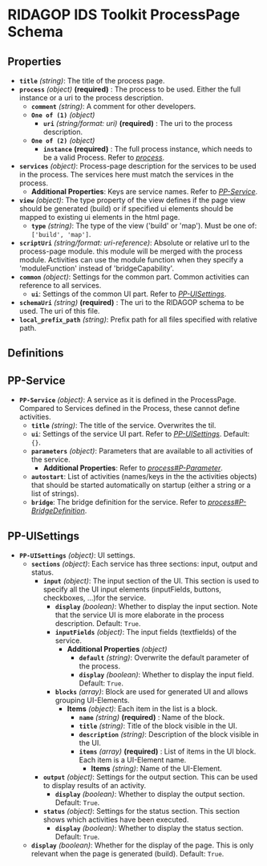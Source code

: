 # RIDAGOP IDS Toolkit ProcessPage Schema

## Properties

- **`title`** *(string)*: The title of the process page.
- **`process`** *(object)* **(required)** : The process to be used. Either the full instance or a uri to the process description.
    - **`comment`** *(string)*: A comment for other developers.
    - **`One of (1)`** *(object)*
        - **`uri`** *(string/format: uri)* **(required)** : The uri to the process description.
    - **`One of (2)`** *(object)*
        - **`instance`** **(required)** : The full process instance, which needs to be a valid Process. Refer to *[process](/Schema/process)*.
- **`services`** *(object)*: Process-page description for the services to be used in the process. The services here must match the services in the process.
    - **Additional Properties**: Keys are service names. Refer to *[PP-Service](#pp-service)*.
- **`view`** *(object)*: The type property of the view defines if the page view should be generated (build) or if specified ui elements should be mapped to existing ui elements in the html page.
    - **`type`** *(string)*: The type of the view ('build' or 'map'). Must be one of: `['build', 'map']`.
- **`scriptUri`** *(string/format: uri-reference)*: Absolute or relative url to the process-page module. this module will be merged with the process module. Activities can use the module function when they specify a 'moduleFunction' instead of 'bridgeCapability'.
- **`common`** *(object)*: Settings for the common part. Common activities can reference to all services.
    - **`ui`**: Settings of the common UI part. Refer to *[PP-UISettings](#pp-uisettings)*.
- **`schemaUri`** *(string)* **(required)** : The uri to the RIDAGOP schema to be used. The uri of this file.
- **`local_prefix_path`** *(string)*: Prefix path for all files specified with relative path.
## Definitions

## PP-Service
- **`PP-Service`** *(object)*: A service as it is defined in the ProcessPage. Compared to Services defined in the Process, these cannot define activities.
    - **`title`** *(string)*: The title of the service. Overwrites the til.
    - **`ui`**: Settings of the service UI part. Refer to *[PP-UISettings](#pp-uisettings)*. Default: `{}`.
    - **`parameters`** *(object)*: Parameters that are available to all activities of the service.
        - **Additional Properties**: Refer to *[process#P-Parameter](/Schema/process#p-parameter)*.
    - **`autostart`**: List of activities (names/keys in the the activities objects) that should be started automatically on startup (either a string or a list of strings).
    - **`bridge`**: The bridge definition for the service. Refer to *[process#P-BridgeDefinition](/Schema/process#p-bridgedefinition)*.
## PP-UISettings
- **`PP-UISettings`** *(object)*: UI settings.
    - **`sections`** *(object)*: Each service has three sections: input, output and status.
        - **`input`** *(object)*: The input section of the UI. This section is used to specify all the UI input elements (inputFields, buttons, checkboxes, ...)for the service.
            - **`display`** *(boolean)*: Whether to display the input section. Note that the service UI is more elaborate in the process description. Default: `True`.
            - **`inputFields`** *(object)*: The input fields (textfields) of the service.
                - **Additional Properties** *(object)*
                    - **`default`** *(string)*: Overwrite the default parameter of the process.
                    - **`display`** *(boolean)*: Whether to display the input field. Default: `True`.
            - **`blocks`** *(array)*: Block are used for generated UI and allows grouping UI-Elements.
                - **Items** *(object)*: Each item in the list is a block.
                    - **`name`** *(string)* **(required)** : Name of the block.
                    - **`title`** *(string)*: Title of the block visible in the UI.
                    - **`description`** *(string)*: Description of the block visible in the UI.
                    - **`items`** *(array)* **(required)** : List of items in the UI block. Each item is a UI-Element name.
                        - **Items** *(string)*: Name of the UI-Element.
        - **`output`** *(object)*: Settings for the output section. This can be used to display results of an activity.
            - **`display`** *(boolean)*: Whether to display the output section. Default: `True`.
        - **`status`** *(object)*: Settings for the status section. This section shows which activities have been executed.
            - **`display`** *(boolean)*: Whether to display the status section. Default: `True`.
    - **`display`** *(boolean)*: Whether for the display of the page. This is only relevant when the page is generated (build). Default: `True`.
